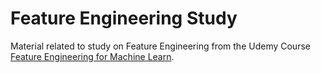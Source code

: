 # Feature Engineering Study
Material related to study on Feature Engineering from the Udemy Course [Feature Engineering for Machine Learn](https://www.udemy.com/course/feature-engineering-for-machine-learning/).

